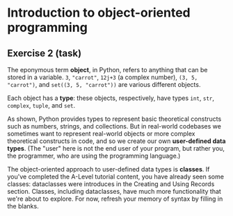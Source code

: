 # Introduction to object-oriented programming

## Exercise 2 (task)

The eponymous term **object**, in Python, refers to anything that can be stored in a variable. `3`, `"carrot"`, `12j+3` (a complex number),
`(3, 5, "carrot")`, and `set((3, 5, "carrot"))` are various different objects.

Each object has a **type**: these objects, respectively, have types `int`, `str`, `complex`, `tuple`, and `set`.

As shown, Python provides types to represent basic theoretical constructs such as numbers, strings, and collections. But
in real-world codebases we sometimes want to represent real-world objects or more complex theoretical constructs in
code, and so we create our own **user-defined data types**. (The "user" here is not the end user of your program, but
rather you, the programmer, who are using the programming language.)

The object-oriented approach to user-defined data types is **classes**. If you've completed the A-Level tutorial content, you have
already seen some classes: dataclasses were introduces in the Creating and Using Records section. Classes, including
dataclasses, have much more functionality that we're about to explore. For now, refresh your memory of syntax by filling
in the blanks.
